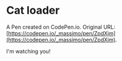 # Cat loader

A Pen created on CodePen.io. Original URL: [https://codepen.io/_massimo/pen/ZpdXjm](https://codepen.io/_massimo/pen/ZpdXjm).

I'm watching you!
